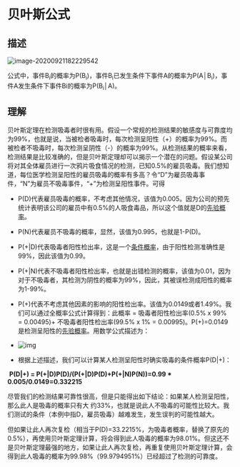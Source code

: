 # 贝叶斯公式

## 描述

![image-20200921182229542](C:\Users\26082\AppData\Roaming\Typora\typora-user-images\image-20200921182229542.png)

公式中，事件B<sub>i</sub>的概率为P(B<sub>i</sub>)，事件B<sub>i</sub>已发生条件下事件A的概率为P(A│B<sub>i</sub>)，事件A发生条件下事件Bi的概率为P(B<sub>i</sub>│A)。

## 理解

贝叶斯定理在检测吸毒者时很有用。假设一个常规的检测结果的敏感度与可靠度均为99%，也就是说，当被检者吸毒时，每次检测呈阳性（+）的概率为99%。而被检者不吸毒时，每次检测呈阴性（-）的概率为99%。从检测结果的概率来看，检测结果是比较准确的，但是贝叶斯定理却可以揭示一个潜在的问题。假设某公司将对其全体雇员进行一次鸦片吸食情况的检测，已知0.5%的雇员吸毒。我们想知道，每位医学检测呈阳性的雇员吸毒的概率有多高？令“D”为雇员吸毒事件，“N”为雇员不吸毒事件，“+”为检测呈阳性事件。可得

- P(D)代表雇员吸毒的概率，不考虑其他情况，该值为0.005。因为公司的预先统计表明该公司的雇员中有0.5%的人吸食毒品，所以这个值就是D的[先验概率](https://baike.baidu.com/item/先验概率)。
- P(N)代表雇员不吸毒的概率，显然，该值为0.995，也就是1-P(D)。
- P(+|D)代表吸毒者阳性检出率，这是一个[条件概率](https://baike.baidu.com/item/条件概率)，由于阳性检测准确性是99%，因此该值为0.99。
- P(+|N)代表不吸毒者阳性检出率，也就是出错检测的概率，该值为0.01，因为对于不吸毒者，其检测为阴性的概率为99%，因此，其被误检测成阳性的概率为1-99%。
- P(+)代表不考虑其他因素的影响的阳性检出率。该值为0.0149或者1.49%。我们可以通过全概率公式计算得到：此概率 = 吸毒者阳性检出率(0.5% x 99% = 0.00495)+ 不吸毒者阳性检出率(99.5% x 1% = 0.00995)。P(+)=0.0149是检测呈阳性的[先验概率](https://baike.baidu.com/item/先验概率)。用数学公式描述为：
- ![img](https://bkimg.cdn.bcebos.com/formula/9ee1657d65cf489bc4385b72ef4af2c4.svg)

- 根据上述描述，我们可以计算某人检测呈阳性时确实吸毒的条件概率P(D|+)：

​           **P(D|+) = P(+|D)P(D)/(P(+|D)P(D)+P(+|N)P(N))=0.99 \* 0.005/0.0149=0.332215**

尽管我们的检测结果可靠性很高，但是只能得出如下结论：如果某人检测呈阳性，那么此人是吸毒的概率只有大 约33%，也就是说此人不吸毒的可能性比较大。我们测试的条件（本例中指D，雇员吸毒）越难发生，发生误判的可能性越大。

但如果让此人再次复检（相当于P(D)=33.2215%，为吸毒者概率，替换了原先的0.5%），再使用贝叶斯定理计算，将会得到此人吸毒的概率为98.01%。但这还不是贝叶斯定理最强的地方，如果让此人再次复检，再重复使用贝叶斯定理计算，会得到此人吸毒的概率为99.98%（99.9794951%）已经超过了检测的可靠度。
